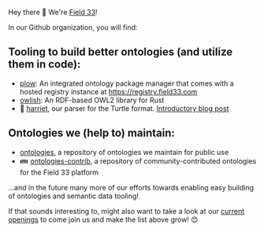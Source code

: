 Hey there 👋 We're [Field 33](https://field33.com/)!

In our Github organization, you will find:

## Tooling to build better ontologies (and utilize them in code):

- [plow](https://github.com/field33/plow): An integrated ontology package manager that comes with a hosted registry instance at <https://registry.field33.com>
- [owlish](https://github.com/field33/owlish): An RDF-based OWL2 library for Rust
- 🐢 [harriet](https://github.com/field33/harriet), our parser for the Turtle format. [Introductory blog post](https://medium.com/field33/open-sourcing-harriet-2d6b30365ebf)

## Ontologies we (help to) maintain:

- [ontologies](https://github.com/field33/ontologies), a repository of ontologies we maintain for public use
- 👪 [ontologies-contrib](https://github.com/field33/ontologies-contrib), a repository of community-contributed ontologies for the Field 33 platform


...and in the future many more of our efforts towards enabling easy building of ontologies and semantic data tooling!

If that sounds interesting to, might also want to take a look at our [current openings](https://field33.com/jobs) to come join us and make the list above grow! 😊
